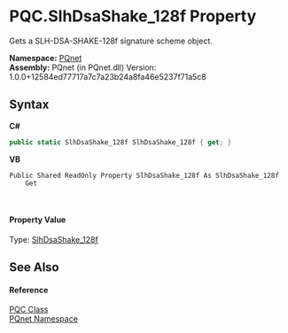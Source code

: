 # PQC.SlhDsaShake_128f Property 
 

Gets a SLH-DSA-SHAKE-128f signature scheme object.

**Namespace:**&nbsp;<a href="fc4f881f-e121-9cf0-ed49-65bf6b5a005d.md">PQnet</a><br />**Assembly:**&nbsp;PQnet (in PQnet.dll) Version: 1.0.0+12584ed77717a7c7a23b24a8fa46e5237f71a5c8

## Syntax

**C#**<br />
``` C#
public static SlhDsaShake_128f SlhDsaShake_128f { get; }
```

**VB**<br />
``` VB
Public Shared ReadOnly Property SlhDsaShake_128f As SlhDsaShake_128f
	Get
```

<br />

#### Property Value
Type: <a href="3b0e03ff-5d42-259b-5a16-4a790f60951a.md">SlhDsaShake_128f</a>

## See Also


#### Reference
<a href="80837ae2-f212-0d05-93e2-94dabbb73c7f.md">PQC Class</a><br /><a href="fc4f881f-e121-9cf0-ed49-65bf6b5a005d.md">PQnet Namespace</a><br />